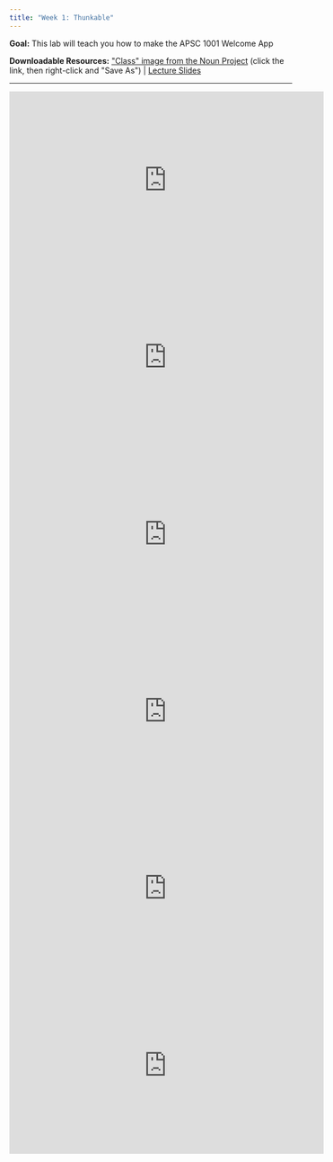 ```yaml
---
title: "Week 1: Thunkable"
---
```


**Goal:** This lab will teach you how to make the APSC 1001 Welcome App

**Downloadable Resources:** ["Class" image from the Noun Project](/files/noun_class.png) (click the link, then right-click and "Save As") | <a href="/files/thunkable_week1.pdf" target="_blank">Lecture Slides</a>

<hr/>

<iframe width="560" height="315" src="https://www.youtube.com/embed/bnFVKUegZhc" frameborder="0" allow="accelerometer; autoplay; clipboard-write; encrypted-media; gyroscope; picture-in-picture" allowfullscreen></iframe>

<iframe width="560" height="315" src="https://www.youtube.com/embed/fkeIxgEYvFY" frameborder="0" allow="accelerometer; autoplay; clipboard-write; encrypted-media; gyroscope; picture-in-picture" allowfullscreen></iframe>

<iframe width="560" height="315" src="https://www.youtube.com/embed/PMHHTzylTfE" frameborder="0" allow="accelerometer; autoplay; clipboard-write; encrypted-media; gyroscope; picture-in-picture" allowfullscreen></iframe>

<iframe width="560" height="315" src="https://www.youtube.com/embed/_gj9Cu4vPK4" frameborder="0" allow="accelerometer; autoplay; clipboard-write; encrypted-media; gyroscope; picture-in-picture" allowfullscreen></iframe>

<iframe width="560" height="315" src="https://www.youtube.com/embed/lkNJijSD3xE" frameborder="0" allow="accelerometer; autoplay; clipboard-write; encrypted-media; gyroscope; picture-in-picture" allowfullscreen></iframe>

<iframe width="560" height="315" src="https://www.youtube.com/embed/Wpv-knN8igg" frameborder="0" allow="accelerometer; autoplay; clipboard-write; encrypted-media; gyroscope; picture-in-picture" allowfullscreen></iframe>
